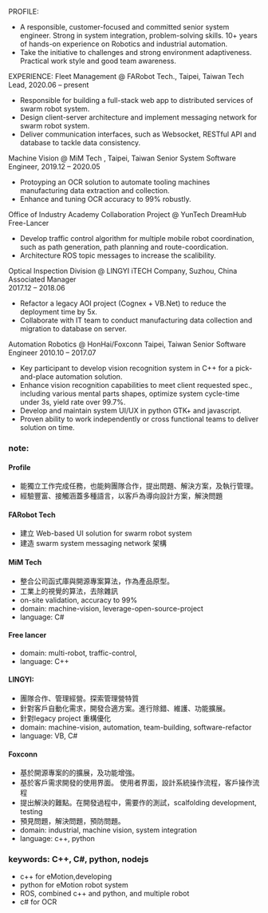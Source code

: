 PROFILE:
* A responsible, customer-focused and committed senior system engineer. Strong in system
integration, problem-solving skills. 10+ years of hands-on experience on Robotics and industrial automation.
* Take the initiative to challenges and strong environment adaptiveness. Practical work style
and good team awareness.

EXPERIENCE:
Fleet Management @ FARobot Tech., Taipei, Taiwan
Tech Lead,
2020.06 – present 
* Responsible for building a full-stack web app to distributed services of swarm robot system.
* Design client-server architecture and implement messaging network for swarm robot system.
* Deliver communication interfaces, such as Websocket, RESTful API and database to tackle data consistency.

Machine Vision @ MiM Tech , Taipei, Taiwan
Senior System Software Engineer,
2019.12 – 2020.05
* Protoyping an OCR solution to automate tooling machines manufacturing data extraction and collection.
* Enhance and tuning OCR accuracy to 99% robustly.   

Office of Industry Academy Collaboration Project @ YunTech DreamHub 
Free-Lancer
* Develop traffic control algorithm for multiple mobile robot coordination, such as path generation, path planning and route-coordication.
* Architecture ROS topic messages to increase the scalibility. 

Optical Inspection Division @ LINGYI iTECH Company, Suzhou, China
Associated Manager  
2017.12 – 2018.06
* Refactor a legacy AOI project (Cognex + VB.Net) to reduce the deployment time by 5x. 
* Collaborate with IT team to conduct manufacturing data collection and migration to database on server. 

Automation Robotics @ HonHai/Foxconn Taipei, Taiwan 
Senior Software Engineer
2010.10 – 2017.07
* Key participant to develop vision recognition system in C++ for a pick-and-place automation solution.
* Enhance vision recognition capabilities to meet client requested spec., 
  including various mental parts shapes, optimize system cycle-time under 3s, yield rate over 99.7%.
* Develop and maintain system UI/UX in python GTK+ and javascript.
* Proven ability to work independently or cross functional teams to deliver solution on time.

### note:
#### Profile
  * 能獨立工作完成任務，也能夠團隊合作，提出問題、解決方案，及執行管理。
  * 經驗豐富、接觸涵蓋多種語言，以客戶為導向設計方案，解決問題

#### FARobot Tech
 - 建立 Web-based UI solution for swarm robot system 
 - 建造 swarm system messaging network 架構

#### MiM Tech
 - 整合公司函式庫與開源專案算法，作為產品原型。
 - 工業上的視覺的算法，去除雜訊
 - on-site validation, accuracy to 99%
 - domain: machine-vision, leverage-open-source-project
 - language: C#

#### Free lancer 
 - domain: multi-robot, traffic-control, 
 - language: C++

#### LINGYI:
 - 團隊合作、管理經營。探索管理營特質
 - 針對客戶自動化需求，開發合適方案。進行除錯、維護、功能擴展。
 - 針對legacy project 重構優化
 - domain: machine-vision, automation, team-building, software-refactor
 - language: VB, C#

#### Foxconn
 - 基於開源專案的的擴展，及功能增強。
 - 基於客戶需求開發的使用界面。 使用者界面，設計系統操作流程，客戶操作流程
 - 提出解決的難點。在開發過程中，需要作的測試，scalfolding development, testing
 - 預見問題，解決問題，預防問題。
 - domain: industrial, machine vision, system integration
 - language: c++, python


### keywords: C++, C#, python, nodejs
 - c++ for eMotion,developing
 - python for eMotion robot system
 - ROS, combined c++ and python, and multiple robot
 - c# for OCR
